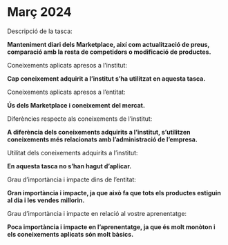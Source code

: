 # Març 2024

Descripció de la tasca:

**Manteniment diari dels Marketplace, així com actualització de preus, comparació amb la resta de competidors o modificació de productes.**

Coneixements aplicats apresos a l’institut:

**Cap coneixement adquirit a l’institut s’ha utilitzat en aquesta tasca.**

Coneixements aplicats apresos a l’entitat:

**Ús dels Marketplace i coneixement del mercat.**

Diferències respecte als coneixements de l’institut:

**A diferència dels coneixements adquirits a l’institut, s’utilitzen coneixements més relacionats amb l’administració de l’empresa.**

Utilitat dels coneixements adquirits a l’institut:

**En aquesta tasca no s’han hagut d’aplicar.**

Grau d’importància i impacte dins de l’entitat:

**Gran importància i impacte, ja que això fa que tots els productes estiguin al dia i les vendes millorin.**

Grau d’importància i impacte en relació al vostre aprenentatge:

**Poca importància i impacte en l’aprenentatge, ja que és molt monòton i els coneixements aplicats són molt bàsics.**
